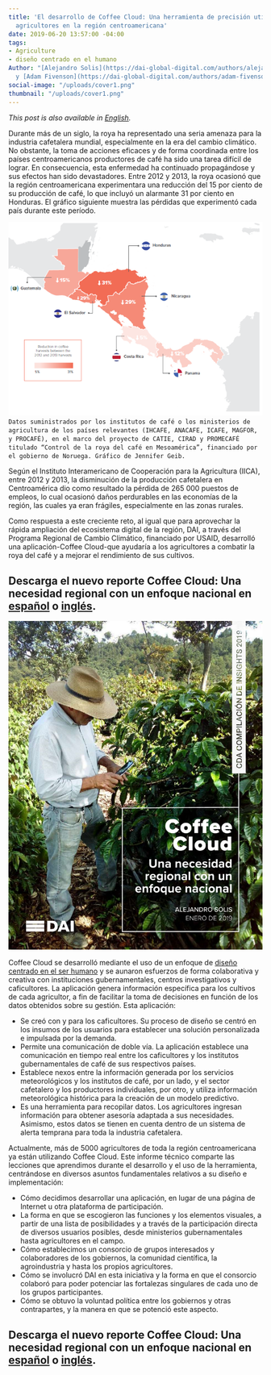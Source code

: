 ```yaml
---
title: 'El desarrollo de Coffee Cloud: Una herramienta de precisión utilizada por
  agricultores en la región centroamericana'
date: 2019-06-20 13:57:00 -04:00
tags:
- Agriculture
- diseño centrado en el humano
Author: "[Alejandro Solis](https://dai-global-digital.com/authors/alejandro-solis/)
  y [Adam Fivenson](https://dai-global-digital.com/authors/adam-fivenson/)"
social-image: "/uploads/cover1.png"
thumbnail: "/uploads/cover1.png"
---
```


*This post is also available in [English](https://dai-global-digital.com/coffee-cloud-precision-ag-at-the-touch-of-a-button.html).*

Durante más de un siglo, la roya ha representado una seria amenaza para la industria cafetalera mundial, especialmente en la era del cambio climático. No obstante, la toma de acciones eficaces y de forma coordinada entre los países centroamericanos productores de café ha sido una tarea difícil de lograr. En consecuencia, esta enfermedad ha continuado propagándose y sus efectos han sido devastadores. Entre 2012 y 2013, la roya ocasionó que la región centroamericana experimentara una reducción del 15 por ciento de su producción de café, lo que incluyó un alarmante 31 por ciento en Honduras. El gráfico siguiente muestra las pérdidas que experimentó cada país durante este período. 

<!--more-->

![chart image-658d85.PNG](/uploads/chart%20image-658d85.PNG)`Datos suministrados por los institutos de café o los ministerios de agricultura de los países relevantes (IHCAFE, ANACAFE, ICAFE, MAGFOR, y PROCAFÉ), en el marco del proyecto de CATIE, CIRAD y PROMECAFÉ titulado “Control de la roya del café en Mesoamérica”, financiado por el gobierno de Noruega. Gráfico de Jennifer Geib.`

Según el Instituto Interamericano de Cooperación para la Agricultura (IICA), entre 2012 y 2013, la disminución de la producción cafetalera en Centroamérica dio como resultado la pérdida de 265 000 puestos de empleos, lo cual ocasionó daños perdurables en las economías de la región, las cuales ya eran frágiles, especialmente en las zonas rurales.
 
Como respuesta a este creciente reto, al igual que para aprovechar la rápida ampliación del ecosistema digital de la región, DAI, a través del Programa Regional de Cambio Climático, financiado por USAID, desarrolló una aplicación-Coffee Cloud-que ayudaría a los agricultores a combatir la roya del café y a mejorar el rendimiento de sus cultivos.

## Descarga el nuevo reporte Coffee Cloud: Una necesidad regional con un enfoque nacional en [español](https://assetify-dai.com/pdfs/digital-coffee-cloud-esp.pdf) o [inglés](https://assetify-dai.com/pdfs/digital-coffee-cloud-eng.pdf).

![cover image spanish1.png](/uploads/cover%20image%20spanish1.png)

Coffee Cloud se desarrolló mediante el uso de un enfoque de [diseño centrado en el ser humano](https://dai-global-digital.com/dai-launches-human-centered-design-whitepaper.html) y se aunaron esfuerzos de forma colaborativa y creativa con instituciones gubernamentales, centros investigativos y caficultores. La aplicación genera información específica para los cultivos de cada agricultor, a fin de facilitar la toma de decisiones en función de los datos obtenidos sobre su gestión. Esta aplicación:
* Se creó con y para los caficultores. Su proceso de diseño se centró en los insumos de los usuarios para establecer una solución personalizada e impulsada por la demanda. 
* Permite una comunicación de doble vía. La aplicación establece una comunicación en tiempo real entre los caficultores y los institutos gubernamentales de café de sus respectivos países. 
* Establece nexos entre la información generada por los servicios meteorológicos y los institutos de café, por un lado, y el sector cafetalero y los productores individuales, por otro, y utiliza información meteorológica histórica para la creación de un modelo predictivo. 
* Es una herramienta para recopilar datos. Los agricultores ingresan información para obtener asesoría adaptada a sus necesidades. Asimismo, estos datos se tienen en cuenta dentro de un sistema de alerta temprana para toda la industria cafetalera. 

Actualmente, más de 5000 agricultores de toda la región centroamericana ya están utilizando Coffee Cloud. Este informe técnico comparte las lecciones que aprendimos durante el desarrollo y el uso de la herramienta, centrándose en diversos asuntos fundamentales relativos a su diseño e implementación: 

* Cómo decidimos desarrollar una aplicación, en lugar de una página de Internet u otra plataforma de participación. 
* La forma en que se escogieron las funciones y los elementos visuales, a partir de una lista de posibilidades y a través de la participación directa de diversos usuarios posibles, desde ministerios gubernamentales hasta agricultores en el campo. 
* Cómo establecimos un consorcio de grupos interesados y colaboradores de los gobiernos, la comunidad científica, la agroindustria y hasta los propios agricultores. 
* Cómo se involucró DAI en esta iniciativa y la forma en que el consorcio colaboró para poder potenciar las fortalezas singulares de cada uno de los grupos participantes. 
* Cómo se obtuvo la voluntad política entre los gobiernos y otras contrapartes, y la manera en que se potenció este aspecto. 

## Descarga el nuevo reporte Coffee Cloud: Una necesidad regional con un enfoque nacional en [español](https://assetify-dai.com/pdfs/digital-coffee-cloud-esp.pdf) o [inglés](https://assetify-dai.com/pdfs/digital-coffee-cloud-eng.pdf).
